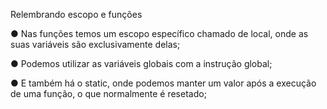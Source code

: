 Relembrando escopo e funções

● Nas funções temos um escopo específico chamado de local, onde as
suas variáveis são exclusivamente delas;

● Podemos utilizar as variáveis globais com a instrução global;

● E também há o static, onde podemos manter um valor após a execução
de uma função, o que normalmente é resetado;